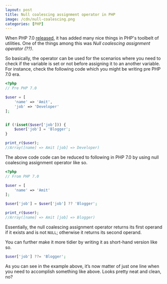 ```yaml
---
layout: post
title: Null coalescing assignment operator in PHP
image: /cdn/null-coalescing.png
categories: [PHP]
---
```


When PHP 7.0 [released](https://www.php.net/manual/en/migration70.new-features.php), it has added many nice things in PHP's toolbelt of utilities. One of the things among this was *Null coalescing assignment operator (??)*.

So basically, the operator can be used for the scenarios where you need to check if the variable is set or not before assigning it to an another variable. For instance, check the following code which you might be writing pre PHP 7.0 era.

```php
<?php
// Pre PHP 7.0

$user = [
    'name' => 'Amit', 
    'job' => 'Developer'
];


if (!isset($user['job'])) {
    $user['job'] = 'Blogger'; 
}

print_r($user);
//Array([name] => Amit [job] => Developer)
```

The above code code can be reduced to following in PHP 7.0 by using null coalescing assignment operator like so.

```php
<?php
// From PHP 7.0

$user = [
    'name' => 'Amit'
];

$user['job'] = $user['job'] ?? 'Blogger'; 

print_r($user);
//Array([name] => Amit [job] => Blogger)
```

Essentially, the null coalescing assignment operator returns its first operand if it exists and is not `NULL`; otherwise it returns its second operand.

You can further make it more tidier by writing it as short-hand version like so.

```php
$user['job'] ??= 'Blogger'; 
```

As you can see in the example above, it’s now matter of just one line when you need to accomplish something like above. Looks pretty neat and clean, no?
